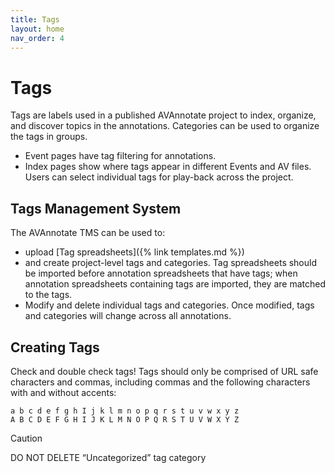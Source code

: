 ```yaml
---
title: Tags
layout: home
nav_order: 4
---
```

# Tags
Tags are labels used in a published AVAnnotate project to index, organize, and discover topics in the annotations. Categories can be used to organize the tags in groups.
- Event pages have tag filtering for annotations.
- Index pages show where tags appear in different Events and AV files. Users can select individual tags for play-back across the project.

## Tags Management System
The AVAnnotate TMS can be used to:
- upload [Tag spreadsheets]({% link templates.md %})
- and create project-level tags and categories. Tag spreadsheets should be imported before annotation spreadsheets that have tags; when annotation spreadsheets containing tags are imported, they are matched to the tags.
- Modify and delete individual tags and categories. Once modified, tags and categories will change across all annotations.

## Creating Tags
Check and double check tags! Tags should only be comprised of URL safe characters and commas, including commas and the following characters with and without accents:

```
a b c d e f g h I j k l m n o p q r s t u v w x y z
A B C D E F G H I J K L M N O P Q R S T U V W X Y Z
```
> [!CAUTION]
> DO NOT DELETE “Uncategorized” tag category 
